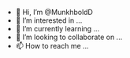 - 👋 Hi, I’m @MunkhboldD
- 👀 I’m interested in ...
- 🌱 I’m currently learning ...
- 💞️ I’m looking to collaborate on ...
- 📫 How to reach me ...

<!---
MunkhboldD/MunkhboldD is a ✨ special ✨ repository because its `README.md` (this file) appears on your GitHub profile.
You can click the Preview link to take a look at your changes.
--->
